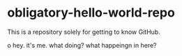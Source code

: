# obligatory-hello-world-repo
This is a repository solely for getting to know GitHub.

o hey. it's me.
what doing? what happeingn in here?
